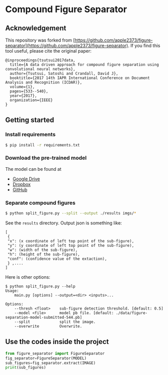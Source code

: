 # Compound Figure Separator

## Acknowledgement

This repository was forked from [https://github.com/apple2373/figure-separator](https://github.com/apple2373/figure-separator).
If you find this tool useful, please cite the original paper:

```
@inproceedings{tsutsui2017data,
  title={A data driven approach for compound figure separation using convolutional neural networks},
  author={Tsutsui, Satoshi and Crandall, David J},
  booktitle={2017 14th IAPR International Conference on Document Analysis and Recognition (ICDAR)},
  volume={1},
  pages={533--540},
  year={2017},
  organization={IEEE}
}
```

## Getting started

### Install requirements

```sh
$ pip install -r requirements.txt
```

### Download the pre-trained model

The model can be found at

- [Google Drive](https://drive.google.com/open?id=0B046sNk0DhCDems2am5YV3NLeDQ)  
- [Dropbox](https://www.dropbox.com/s/xug7uw1rrq7ljy0/figure-sepration-model-submitted-544.pb?dl=0)
- [GitHub](https://github.com/yfpeng/figure-separator/releases/download/1.0/figure-separation-model-submitted-544.pb)

### Separate compound figures
```sh
$ python split_figure.py --split --output ./results imgs/* 
```
See the `results` directory. Output json is something like:
```
[
 {
 "x": (x coordinate of left top point of the sub-figure),
 "y": (y coordinate of left top point of the sub-figure),
 "w": (width of the sub-figure),
 "h": (height of the sub-figure),
 "conf": (confidence value of the extaction),
 } ,....
] 
```

Here is other options:
```
$ python split_figure.py --help                                       
Usage:
    main.py [options] --output=<dir> <inputs>...

Options:
    --thresh <float>    sub-figure detection threshold. [default: 0.5]
    --model <file>      model pb file. [default: ./data/figure-separation-model-submitted-544.pb]
    --split             split the image.
    --overwrite         Overwrite.
```

## Use the codes inside the project

```python
from figure_separator import FigureSeparator
fig_separator=FigureSeparator(MODEL)
sub_figures=fig_separator.extract(IMAGE)
print(sub_figures)
```

